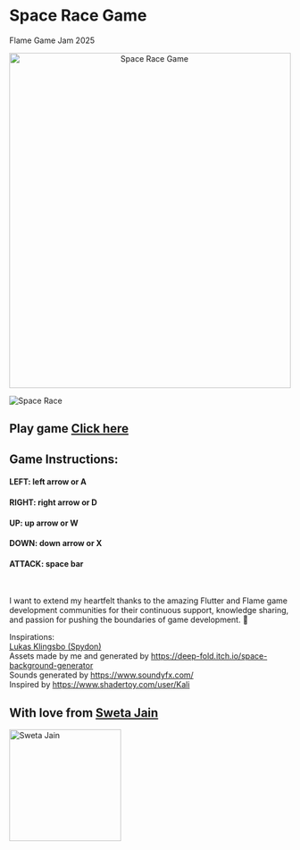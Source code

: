 # Space Race Game

Flame Game Jam 2025
</br>

<p align="center">
  <img src="https://github.com/SwetaTheBest/space_race/blob/master/assets/images/space_race.gif" alt = "Space Race Game" width="100%" height="600px" />
</p>

![Space Race](https://github.com/user-attachments/assets/7b9ea861-95f7-4c01-a651-4f7cd100dd45)
</br>

## Play game [Click here](https://swetathebest.github.io/space_race_game/)

## Game Instructions:
#### LEFT: left arrow or A
#### RIGHT: right arrow or D
#### UP: up arrow or W
#### DOWN: down arrow or X
#### ATTACK: space bar

</br>

I want to extend my heartfelt thanks to the amazing Flutter and Flame game development communities for their continuous support, knowledge sharing, and passion for pushing the boundaries of game development. 🙌

Inspirations:  </br>
[Lukas Klingsbo (Spydon)](https://github.com/spydon) </br>
Assets made by me and generated by https://deep-fold.itch.io/space-background-generator </br>
Sounds generated by https://www.soundyfx.com/ </br>
Inspired by https://www.shadertoy.com/user/Kali </br>


## With love from  [Sweta Jain](https://stackoverflow.com/users/6921031/sweta-jain)

<img src="https://external-content.duckduckgo.com/iu/?u=https%3A%2F%2Ftse4.mm.bing.net%2Fth%3Fid%3DOIP.SkoKdkU1v02J7ycFl2b2twHaHa%26pid%3DApi&f=1" alt="Sweta Jain" width=200 height=200>

